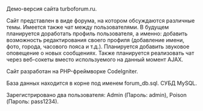 Демо-версия сайта turboforum.ru.

Сайт представлен в виде форума, на котором обсуждаются различные темы. Имеется также чат между пользователями. В будущем планируется доработать профиль пользователя, а именно: добавить возможность редактирования своего профиля (добавление имени, фото, города, часового пояса и т.д.). Планируется добавить звуковое оповещение о новых сообщениях. Также планируется реализовать чат через веб-сокеты вместо используемого на данный момент AJAX.

Сайт разработан на PHP-фреймворке CodeIgniter.

База данных находится в корне под именем forum_db.sql. СУБД MySQL.

Зарегистрировано два пользователя:
Admin (Пароль: admin), Poison (Пароль: pass1234).

